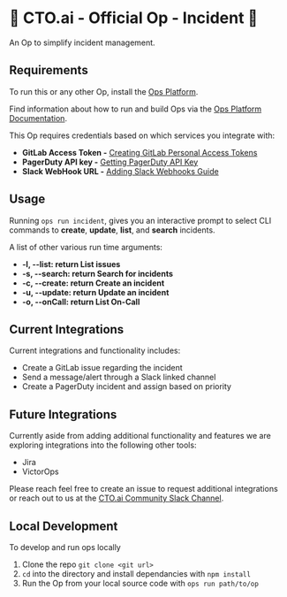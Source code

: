 # 🚀 CTO.ai - Official Op - Incident 🚀

An Op to simplify incident management.

## Requirements

To run this or any other Op, install the [Ops Platform](https://cto.ai/platform).

Find information about how to run and build Ops via the [Ops Platform Documentation](https://cto.ai/docs/overview).

This Op requires credentials based on which services you integrate with:

- **GitLab Access Token -** [Creating GitLab Personal Access Tokens](https://docs.gitlab.com/ee/user/profile/personal_access_tokens.html)
- **PagerDuty API key -** [Getting PagerDuty API Key](https://support.pagerduty.com/docs/generating-api-keys)
- **Slack WebHook URL -** [Adding Slack Webhooks Guide](https://slack.com/intl/en-ca/help/articles/115005265063-Incoming-WebHooks-for-Slack)

## Usage

Running `ops run incident`, gives you an interactive prompt to select CLI commands to **create**, **update**, **list**, and **search** incidents.

A list of other various run time arguments:

- **-l, --list: return List issues**
- **-s, --search: return Search for incidents**
- **-c, --create: return Create an incident**
- **-u, --update: return Update an incident**
- **-o, --onCall: return List On-Call**

## Current Integrations

Current integrations and functionality includes:

- Create a GitLab issue regarding the incident
- Send a message/alert through a Slack linked channel
- Create a PagerDuty incident and assign based on priority

## Future Integrations

Currently aside from adding additional functionality and features we are exploring integrations into the following other tools:

- Jira
- VictorOps

Please reach feel free to create an issue to request additional integrations or reach out to us at the [CTO.ai Community Slack Channel](https://join.slack.com/t/cto-ai-community/shared_invite/enQtNzcwNTcxNDEzNDA5LTc4ODRlZTUzMDVlODc5ZjE3Y2ZjN2MyYmQ4MDdlYjc4MDI5NGUwMWY1YmE2ZTkyYTZmZTU2MjY3YWJkMzQyYWQ).

## Local Development

To develop and run ops locally

  1. Clone the repo `git clone <git url>`
  2. `cd` into the directory and install dependancies with `npm install`
  3. Run the Op from your local source code with `ops run path/to/op`
